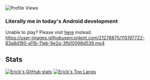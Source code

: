 ![Profile Views](https://komarev.com/ghpvc/?username=ErickSumargo)

### Literally me in today's Android development
Unable to play? Please visit [here](https://github.com/ErickSumargo/ErickSumargo) instead.<br/>
https://user-images.githubusercontent.com/21278875/115197722-83a8d180-a11b-11eb-9e2a-3fb10098d539.mp4


## Stats
[![Erick's GitHub stats](https://github-readme-stats.vercel.app/api?username=ErickSumargo)](https://github.com/ErickSumargo/github-readme-stats)
[![Erick's Top Langs](https://github-readme-stats.vercel.app/api/top-langs/?username=ErickSumargo&layout=compact)](https://github.com/ErickSumargo/github-readme-stats)
